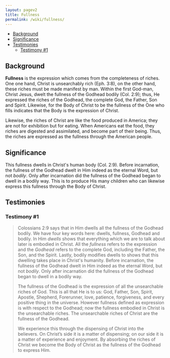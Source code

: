 ```yaml
---
layout: pagev2
title: Fullness
permalink: /wiki/fullness/
---
```

- [Background](#background)
- [Significance](#significance)
- [Testimonies](#testimonies)
  - [Testimony #1](#testimony-1)

## Background

**Fullness** is the expression which comes from the completeness of riches. One one hand, Christ is unsearchably rich (Eph. 3:8), on the other hand, these riches must be made manifest by man. Within the first God-man, Christ Jesus, dwelt the fullness of the Godhead bodily (Col. 2:9); thus, He expressed the riches of the Godhead, the complete God, the Father, Son and Spirit. Likewise, for the Body of Christ to be the  fullness of the One who fills indicates that the Body is the expression of Christ.

Likewise, the riches of Christ are like the food produced in America; they are not for exhibition but for eating. When Americans eat the food, they riches are digested and assimilated, and become part of their being. Thus, the riches are expressed as the fullness through the American people.

## Significance

This fullness dwells in Christ's human body (Col. 2:9). Before incarnation, the fullness of the Godhead dwelt in Him indeed as the eternal Word, but not *bodily*. Only after incarnation did the fullness of the Godhead began to dwell in a bodily way. This is to produce His many children who can likewise express this fullness through the Body of Christ.

## Testimonies

### Testimony #1

>Colossians 2:9 says that in Him dwells all the fullness of the Godhead bodily. We have four key words here: dwells, fullness, Godhead and bodily. In Him *dwells* shows that everything which we are to talk about later is embodied in Christ. All the *fullness* refers to the expression and the *Godhead* refers to the complete God, including the Father, the Son, and the Spirit. Lastly, bodily modifies dwells to shows that this dwelling takes place in Christ's humanity. Before incarnation, the fullness of the Godhead dwelt in Him indeed as the eternal Word, but not *bodily*. Only after incarnation did the fullness of the Godhead began to dwell in a bodily way.
>
>The fullness of the Godhead is the expression of all the unsearchable riches of God. This is all that He is to us: God, Father, Son, Spirit, Apostle, Shepherd, Forerunner, love, patience, forgiveness, and every positive thing in the universe.
However fullness defined as expression is with respect to the Godhead; now the fullness embodied in Christ is the unsearchable riches. The unsearchable riches of Christ are the fullness of the Godhead.
>
>We experience this through the dispensing of Christ into the believers. On Christ’s side it is a matter of dispensing; on our side it is a matter of experience and enjoyment. By absorbing the riches of Christ we become the Body of Christ as the fullness of the Godhead to express Him.